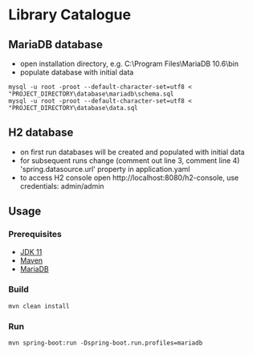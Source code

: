 # Library Catalogue

## MariaDB database

- open installation directory, e.g. C:\Program Files\MariaDB 10.6\bin
- populate database with initial data
```
mysql -u root -proot --default-character-set=utf8 < "PROJECT_DIRECTORY\database\mariadb\schema.sql
mysql -u root -proot --default-character-set=utf8 < "PROJECT_DIRECTORY\database\data.sql
```

## H2 database

- on first run databases will be created and populated with initial data
- for subsequent runs change (comment out line 3, comment line 4) 'spring.datasource.url' property in application.yaml
- to access H2 console open http://localhost:8080/h2-console, use credentials: admin/admin

## Usage

### Prerequisites
- [JDK 11](https://www.oracle.com/java/technologies/javase/jdk11-archive-downloads.html)
- [Maven](https://maven.apache.org/install.html)
- [MariaDB](https://mariadb.com/kb/en/installing-mariadb-msi-packages-on-windows/)

### Build 
```
mvn clean install
```

### Run 
```
mvn spring-boot:run -Dspring-boot.run.profiles=mariadb
```
